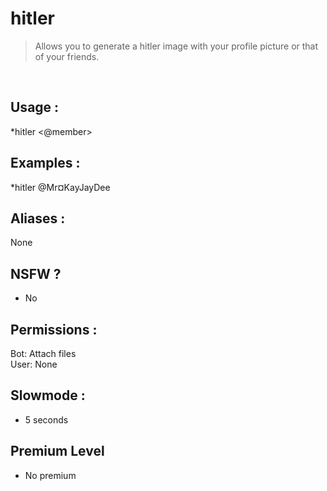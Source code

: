 # hitler

> Allows you to generate a hitler image with your profile picture or that of your friends.

<br>

## Usage :

*hitler <@member>

## Examples :

*hitler @Mr¤KayJayDee

## Aliases :

None

## NSFW ?

- No

## Permissions :

Bot: Attach files
<br>
User: None

## Slowmode :

- 5 seconds

## Premium Level

- No premium